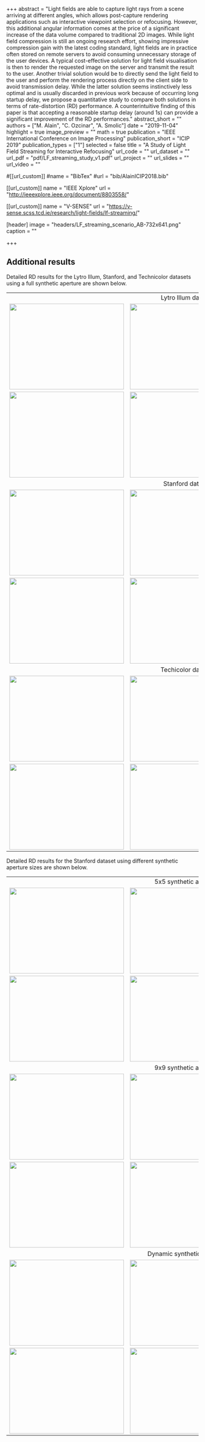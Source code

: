 +++
abstract = "Light fields are able to capture light rays from a scene arriving at different angles, which allows post-capture rendering applications such as interactive viewpoint selection or refocusing. However, this additional angular information comes at the price of a significant increase of the data volume compared to traditional 2D images. While light field compression is still an ongoing research effort, showing impressive compression gain with the latest coding standard, light fields are in practice often stored on remote servers to avoid consuming unnecessary storage of the user devices. A typical cost-effective solution for light field visualisation is then to render the requested image on the server and transmit the result to the user. Another trivial solution would be to directly send the light field to the user and perform the rendering process directly on the client side to avoid transmission delay. While the latter solution seems instinctively less optimal and is usually discarded in previous work because of occurring long startup delay, we propose a quantitative study to compare both solutions in terms of rate-distortion (RD) performance. A counterintuitive finding of this paper is that accepting a reasonable startup delay (around 1s) can provide a significant improvement of the RD performances."
abstract_short = ""
authors = ["M. Alain", "C. Ozcinar", "A. Smolic"]
date = "2019-11-04"
highlight = true
image_preview = ""
math = true
publication = "IEEE International Conference on Image Processing"
publication_short = "ICIP 2019"
publication_types = ["1"]
selected = false
title = "A Study of Light Field Streaming for Interactive Refocusing"
url_code = ""
url_dataset = ""
url_pdf = "pdf/LF_streaming_study_v1.pdf"
url_project = ""
url_slides = ""
url_video = ""

#[[url_custom]]
#name = "BibTex"
#url = "bib/AlainICIP2018.bib"

[[url_custom]]
name = "IEEE Xplore"
url = "http://ieeexplore.ieee.org/document/8803558/"

[[url_custom]]
name = "V-SENSE"
url = "https://v-sense.scss.tcd.ie/research/light-fields/lf-streaming/"

[header]
image = "headers/LF_streaming_scenario_AB-732x641.png"
caption = ""

+++


<h2>Additional results</h2>
Detailed RD results for the Lytro Illum, Stanford, and Technicolor datasets using a full synthetic aperture are shown below.
<table style="text-align: center; width: 100%;" cellspacing="2" cellpadding="2" border="0" align="center">
<tbody>
<tr>
<td></td>
<td>Lytro Illum dataset</td>
<td></td>
</tr>
<tr>
<td><a href="https://v-sense.scss.tcd.ie/wp-content/uploads/2019/02/Bee1_fsa.png"><img class="alignnone size-medium wp-image-3436" src="https://v-sense.scss.tcd.ie/wp-content/uploads/2019/02/Bee1_fsa-300x225.png" alt="" width="300" height="225"></a></td>
<td><a href="https://v-sense.scss.tcd.ie/wp-content/uploads/2019/02/Bee2_fsa.png"><img class="alignnone size-medium wp-image-3437" src="https://v-sense.scss.tcd.ie/wp-content/uploads/2019/02/Bee2_fsa-300x225.png" alt="" width="300" height="225"></a></td>
<td><a href="https://v-sense.scss.tcd.ie/wp-content/uploads/2019/02/Bikes_fsa.png"><img class="alignnone size-medium wp-image-3438" src="https://v-sense.scss.tcd.ie/wp-content/uploads/2019/02/Bikes_fsa-300x225.png" alt="" width="300" height="225"></a></td>
</tr>
<tr>
<td><a href="https://v-sense.scss.tcd.ie/wp-content/uploads/2019/02/Friends_fsa.png"><img class="alignnone size-medium wp-image-3414" src="https://v-sense.scss.tcd.ie/wp-content/uploads/2019/02/Friends_fsa-300x225.png" alt="" width="300" height="225"></a></td>
<td><a href="https://v-sense.scss.tcd.ie/wp-content/uploads/2019/02/Vespa_fsa.png"><img class="alignnone size-medium wp-image-3434" src="https://v-sense.scss.tcd.ie/wp-content/uploads/2019/02/Vespa_fsa-300x225.png" alt="" width="300" height="225"></a></td>
<td><a href="https://v-sense.scss.tcd.ie/wp-content/uploads/2019/02/Cherrytree_fsa.png"><img class="alignnone size-medium wp-image-3440" src="https://v-sense.scss.tcd.ie/wp-content/uploads/2019/02/Cherrytree_fsa-300x225.png" alt="" width="300" height="225"></a></td>
</tr>
<tr>
<td></td>
<td>Stanford dataset</td>
<td></td>
</tr>
<tr>
<td><a href="https://v-sense.scss.tcd.ie/wp-content/uploads/2019/02/Chess_fsa.png"><img class="alignnone size-medium wp-image-3443" src="https://v-sense.scss.tcd.ie/wp-content/uploads/2019/02/Chess_fsa-300x225.png" alt="" width="300" height="225"></a></td>
<td><a href="https://v-sense.scss.tcd.ie/wp-content/uploads/2019/02/Eucalyptus_fsa.png"><img class="alignnone size-medium wp-image-3447" src="https://v-sense.scss.tcd.ie/wp-content/uploads/2019/02/Eucalyptus_fsa-300x225.png" alt="" width="300" height="225"></a></td>
<td><a href="https://v-sense.scss.tcd.ie/wp-content/uploads/2019/02/LegoBulldozer_fsa.png"><img class="alignnone size-medium wp-image-3417" src="https://v-sense.scss.tcd.ie/wp-content/uploads/2019/02/LegoBulldozer_fsa-300x225.png" alt="" width="300" height="225"></a></td>
</tr>
<tr>
<td><a href="https://v-sense.scss.tcd.ie/wp-content/uploads/2019/02/LegoKnights_fsa.png"><img class="alignnone size-medium wp-image-3421" src="https://v-sense.scss.tcd.ie/wp-content/uploads/2019/02/LegoKnights_fsa-300x225.png" alt="" width="300" height="225"></a></td>
<td><a href="https://v-sense.scss.tcd.ie/wp-content/uploads/2019/02/TarotsLA_fsa.png"><img class="alignnone size-medium wp-image-3426" src="https://v-sense.scss.tcd.ie/wp-content/uploads/2019/02/TarotsLA_fsa-300x225.png" alt="" width="300" height="225"></a></td>
<td><a href="https://v-sense.scss.tcd.ie/wp-content/uploads/2019/02/TarotsSA_fsa.png"><img class="alignnone size-medium wp-image-3430" src="https://v-sense.scss.tcd.ie/wp-content/uploads/2019/02/TarotsSA_fsa-300x225.png" alt="" width="300" height="225"></a></td>
</tr>
<tr>
<td></td>
<td>Techicolor dataset</td>
<td></td>
</tr>
<tr>
<td><a href="https://v-sense.scss.tcd.ie/wp-content/uploads/2019/02/Automaton_fsa.png"><img class="alignnone size-medium wp-image-3435" src="https://v-sense.scss.tcd.ie/wp-content/uploads/2019/02/Automaton_fsa-300x225.png" alt="" width="300" height="225"></a></td>
<td><a href="https://v-sense.scss.tcd.ie/wp-content/uploads/2019/02/Birthday_fsa.png"><img class="alignnone size-medium wp-image-3439" src="https://v-sense.scss.tcd.ie/wp-content/uploads/2019/02/Birthday_fsa-300x225.png" alt="" width="300" height="225"></a></td>
<td><a href="https://v-sense.scss.tcd.ie/wp-content/uploads/2019/02/Painter_fsa.png"><img class="alignnone size-medium wp-image-3423" src="https://v-sense.scss.tcd.ie/wp-content/uploads/2019/02/Painter_fsa-300x225.png" alt="" width="300" height="225"></a></td>
</tr>
<tr>
<td><a href="https://v-sense.scss.tcd.ie/wp-content/uploads/2019/02/Theater_fsa.png"><img class="alignnone size-medium wp-image-3432" src="https://v-sense.scss.tcd.ie/wp-content/uploads/2019/02/Theater_fsa-300x225.png" alt="" width="300" height="225"></a></td>
<td><a href="https://v-sense.scss.tcd.ie/wp-content/uploads/2019/02/Train_fsa.png"><img class="alignnone size-medium wp-image-3433" src="https://v-sense.scss.tcd.ie/wp-content/uploads/2019/02/Train_fsa-300x225.png" alt="" width="300" height="225"></a></td>
<td></td>
</tr>
</tbody>
</table>
Detailed RD results for the Stanford dataset using different synthetic aperture sizes are shown below.
<table style="text-align: center; width: 100%;" cellspacing="2" cellpadding="2" border="0" align="center">
<tbody>
<tr>
<td></td>
<td>5x5 synthetic aperture</td>
<td></td>
</tr>
<tr>
<td><a href="https://v-sense.scss.tcd.ie/wp-content/uploads/2019/02/Chess_5x5.png"><img class="alignnone size-medium wp-image-3441" src="https://v-sense.scss.tcd.ie/wp-content/uploads/2019/02/Chess_5x5-300x225.png" alt="" width="300" height="225"></a></td>
<td><a href="https://v-sense.scss.tcd.ie/wp-content/uploads/2019/02/Eucalyptus_5x5.png"><img class="alignnone size-medium wp-image-3445" src="https://v-sense.scss.tcd.ie/wp-content/uploads/2019/02/Eucalyptus_5x5-300x225.png" alt="" width="300" height="225"></a></td>
<td><a href="https://v-sense.scss.tcd.ie/wp-content/uploads/2019/02/LegoBulldozer_5x5.png"><img class="alignnone size-medium wp-image-3415" src="https://v-sense.scss.tcd.ie/wp-content/uploads/2019/02/LegoBulldozer_5x5-300x225.png" alt="" width="300" height="225"></a></td>
</tr>
<tr>
<td><a href="https://v-sense.scss.tcd.ie/wp-content/uploads/2019/02/LegoKnights_5x5.png"><img class="alignnone size-medium wp-image-3419" src="https://v-sense.scss.tcd.ie/wp-content/uploads/2019/02/LegoKnights_5x5-300x225.png" alt="" width="300" height="225"></a></td>
<td><a href="https://v-sense.scss.tcd.ie/wp-content/uploads/2019/02/TarotsLA_5x5.png"><img class="alignnone size-medium wp-image-3424" src="https://v-sense.scss.tcd.ie/wp-content/uploads/2019/02/TarotsLA_5x5-300x225.png" alt="" width="300" height="225"></a></td>
<td><a href="https://v-sense.scss.tcd.ie/wp-content/uploads/2019/02/TarotsSA_5x5.png"><img class="alignnone size-medium wp-image-3428" src="https://v-sense.scss.tcd.ie/wp-content/uploads/2019/02/TarotsSA_5x5-300x225.png" alt="" width="300" height="225"></a></td>
</tr>
<tr>
<td></td>
<td>9x9 synthetic aperture</td>
<td></td>
</tr>
<tr>
<td><a href="https://v-sense.scss.tcd.ie/wp-content/uploads/2019/02/Chess_9x9.png"><img class="alignnone size-medium wp-image-3442" src="https://v-sense.scss.tcd.ie/wp-content/uploads/2019/02/Chess_9x9-300x225.png" alt="" width="300" height="225"></a></td>
<td><a href="https://v-sense.scss.tcd.ie/wp-content/uploads/2019/02/Eucalyptus_9x9.png"><img class="alignnone size-medium wp-image-3446" src="https://v-sense.scss.tcd.ie/wp-content/uploads/2019/02/Eucalyptus_9x9-300x225.png" alt="" width="300" height="225"></a></td>
<td><a href="https://v-sense.scss.tcd.ie/wp-content/uploads/2019/02/LegoBulldozer_9x9.png"><img class="alignnone size-medium wp-image-3416" src="https://v-sense.scss.tcd.ie/wp-content/uploads/2019/02/LegoBulldozer_9x9-300x225.png" alt="" width="300" height="225"></a></td>
</tr>
<tr>
<td><a href="https://v-sense.scss.tcd.ie/wp-content/uploads/2019/02/LegoKnights_9x9.png"><img class="alignnone size-medium wp-image-3420" src="https://v-sense.scss.tcd.ie/wp-content/uploads/2019/02/LegoKnights_9x9-300x225.png" alt="" width="300" height="225"></a></td>
<td><a href="https://v-sense.scss.tcd.ie/wp-content/uploads/2019/02/TarotsLA_9x9.png"><img class="alignnone size-medium wp-image-3425" src="https://v-sense.scss.tcd.ie/wp-content/uploads/2019/02/TarotsLA_9x9-300x225.png" alt="" width="300" height="225"></a></td>
<td><a href="https://v-sense.scss.tcd.ie/wp-content/uploads/2019/02/TarotsSA_9x9.png"><img class="alignnone size-medium wp-image-3429" src="https://v-sense.scss.tcd.ie/wp-content/uploads/2019/02/TarotsSA_9x9-300x225.png" alt="" width="300" height="225"></a></td>
</tr>
<tr>
<td></td>
<td>Dynamic synthetic aperture</td>
<td></td>
</tr>
<tr>
<td><a href="https://v-sense.scss.tcd.ie/wp-content/uploads/2019/02/Chess_isa.png"><img class="alignnone size-medium wp-image-3444" src="https://v-sense.scss.tcd.ie/wp-content/uploads/2019/02/Chess_isa-300x225.png" alt="" width="300" height="225"></a></td>
<td><a href="https://v-sense.scss.tcd.ie/wp-content/uploads/2019/02/Eucalyptus_isa.png"><img class="alignnone size-medium wp-image-3448" src="https://v-sense.scss.tcd.ie/wp-content/uploads/2019/02/Eucalyptus_isa-300x225.png" alt="" width="300" height="225"></a></td>
<td><a href="https://v-sense.scss.tcd.ie/wp-content/uploads/2019/02/LegoBulldozer_isa.png"><img class="alignnone size-medium wp-image-3418" src="https://v-sense.scss.tcd.ie/wp-content/uploads/2019/02/LegoBulldozer_isa-300x225.png" alt="" width="300" height="225"></a></td>
</tr>
<tr>
<td><a href="https://v-sense.scss.tcd.ie/wp-content/uploads/2019/02/LegoKnights_isa.png"><img class="alignnone size-medium wp-image-3422" src="https://v-sense.scss.tcd.ie/wp-content/uploads/2019/02/LegoKnights_isa-300x225.png" alt="" width="300" height="225"></a></td>
<td><a href="https://v-sense.scss.tcd.ie/wp-content/uploads/2019/02/TarotsLA_isa.png"><img class="alignnone size-medium wp-image-3427" src="https://v-sense.scss.tcd.ie/wp-content/uploads/2019/02/TarotsLA_isa-300x225.png" alt="" width="300" height="225"></a></td>
<td><a href="https://v-sense.scss.tcd.ie/wp-content/uploads/2019/02/TarotsSA_isa.png"><img class="alignnone size-medium wp-image-3431" src="https://v-sense.scss.tcd.ie/wp-content/uploads/2019/02/TarotsSA_isa-300x225.png" alt="" width="300" height="225"></a></td>
</tr>
</tbody>
</table>
